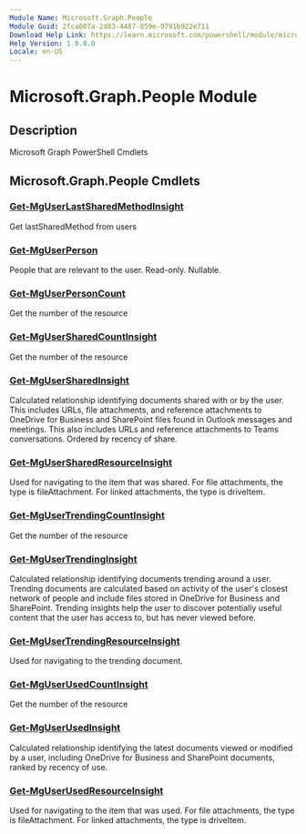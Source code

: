 ```yaml
---
Module Name: Microsoft.Graph.People
Module Guid: 2fca607a-2d83-4487-859e-9791b922e711
Download Help Link: https://learn.microsoft.com/powershell/module/microsoft.graph.people
Help Version: 1.0.0.0
Locale: en-US
---
```


# Microsoft.Graph.People Module
## Description
Microsoft Graph PowerShell Cmdlets

## Microsoft.Graph.People Cmdlets
### [Get-MgUserLastSharedMethodInsight](Get-MgUserLastSharedMethodInsight.md)
Get lastSharedMethod from users

### [Get-MgUserPerson](Get-MgUserPerson.md)
People that are relevant to the user.
Read-only.
Nullable.

### [Get-MgUserPersonCount](Get-MgUserPersonCount.md)
Get the number of the resource

### [Get-MgUserSharedCountInsight](Get-MgUserSharedCountInsight.md)
Get the number of the resource

### [Get-MgUserSharedInsight](Get-MgUserSharedInsight.md)
Calculated relationship identifying documents shared with or by the user.
This includes URLs, file attachments, and reference attachments to OneDrive for Business and SharePoint files found in Outlook messages and meetings.
This also includes URLs and reference attachments to Teams conversations.
Ordered by recency of share.

### [Get-MgUserSharedResourceInsight](Get-MgUserSharedResourceInsight.md)
Used for navigating to the item that was shared.
For file attachments, the type is fileAttachment.
For linked attachments, the type is driveItem.

### [Get-MgUserTrendingCountInsight](Get-MgUserTrendingCountInsight.md)
Get the number of the resource

### [Get-MgUserTrendingInsight](Get-MgUserTrendingInsight.md)
Calculated relationship identifying documents trending around a user.
Trending documents are calculated based on activity of the user's closest network of people and include files stored in OneDrive for Business and SharePoint.
Trending insights help the user to discover potentially useful content that the user has access to, but has never viewed before.

### [Get-MgUserTrendingResourceInsight](Get-MgUserTrendingResourceInsight.md)
Used for navigating to the trending document.

### [Get-MgUserUsedCountInsight](Get-MgUserUsedCountInsight.md)
Get the number of the resource

### [Get-MgUserUsedInsight](Get-MgUserUsedInsight.md)
Calculated relationship identifying the latest documents viewed or modified by a user, including OneDrive for Business and SharePoint documents, ranked by recency of use.

### [Get-MgUserUsedResourceInsight](Get-MgUserUsedResourceInsight.md)
Used for navigating to the item that was used.
For file attachments, the type is fileAttachment.
For linked attachments, the type is driveItem.

